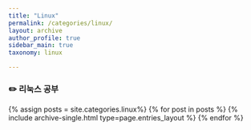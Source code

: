 ```yaml
---
title: "Linux"
permalink: /categories/linux/
layout: archive
author_profile: true
sidebar_main: true
taxonomy: linux

---
```


### ✏️ 리눅스 공부

{% assign posts = site.categories.linux%}
{% for post in posts %} {% include archive-single.html type=page.entries_layout %} {% endfor %}

